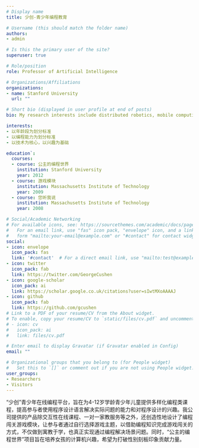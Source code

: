 ```yaml
---
# Display name
title: 少创-青少年编程教育

# Username (this should match the folder name)
authors:
- admin

# Is this the primary user of the site?
superuser: true

# Role/position
role: Professor of Artificial Intelligence

# Organizations/Affiliations
organizations:
- name: Stanford University
  url: ""

# Short bio (displayed in user profile at end of posts)
bio: My research interests include distributed robotics, mobile computing and programmable matter.

interests:
- 以年龄段为划分标准
- 以编程能力为划分标准
- 以技术为核心，以兴趣为基础

education`:
  courses:
  - course: 公主的编程世界
    institution: Stanford University
    year: 2012
  - course: 游戏模块
    institution: Massachusetts Institute of Technology
    year: 2009
  - course: 您听我说
    institution: Massachusetts Institute of Technology
    year: 2008

# Social/Academic Networking
# For available icons, see: https://sourcethemes.com/academic/docs/page-builder/#icons
#   For an email link, use "fas" icon pack, "envelope" icon, and a link in the
#   form "mailto:your-email@example.com" or "#contact" for contact widget.
social:
- icon: envelope
  icon_pack: fas
  link: '#contact'  # For a direct email link, use "mailto:test@example.org".
- icon: twitter
  icon_pack: fab
  link: https://twitter.com/GeorgeCushen
- icon: google-scholar
  icon_pack: ai
  link: https://scholar.google.co.uk/citations?user=sIwtMXoAAAAJ
- icon: github
  icon_pack: fab
  link: https://github.com/gcushen
# Link to a PDF of your resume/CV from the About widget.
# To enable, copy your resume/CV to `static/files/cv.pdf` and uncomment the lines below.
# - icon: cv
#   icon_pack: ai
#   link: files/cv.pdf

# Enter email to display Gravatar (if Gravatar enabled in Config)
email: ""

# Organizational groups that you belong to (for People widget)
#   Set this to `[]` or comment out if you are not using People widget.
user_groups:
- Researchers
- Visitors
---
```

“少创”青少年在线编程平台，旨在为4-12岁学龄青少年儿童提供多样化编程类课程，提高参与者使用程序设计语言解决实际问题的能力和对程序设计的兴趣。我公司提供的产品除交互性在线课程、一对一家教服务等之外，还创造性地设计了编程闯关游戏模块，让参与者通过自行选择游戏主题，以借助编程知识完成游戏闯关的方式，不仅做到寓教于学，也真正实现通过编程解决场景问题。同时，“公主的编程世界”项目旨在培养女孩的计算机兴趣，希望为打破性别刻板印象贡献力量。
